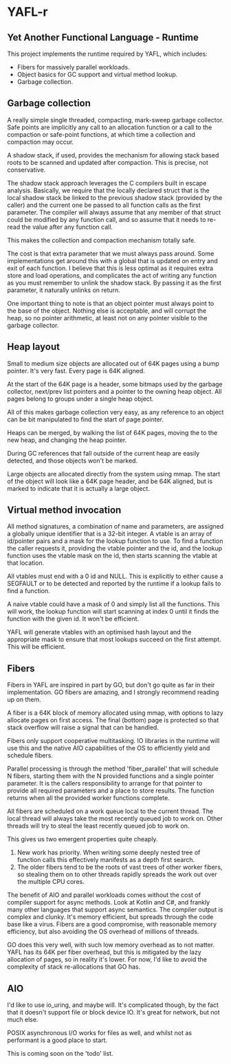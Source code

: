 # YAFL-r

## Yet Another Functional Language - Runtime

This project implements the runtime required by YAFL, which includes:
* Fibers for massively parallel workloads. 
* Object basics for GC support and virtual method lookup.
* Garbage collection.

## Garbage collection

A really simple single threaded, compacting, mark-sweep garbage collector.
Safe points are implicitly any call to an allocation function or a call to the
compaction or safe-point functions, at which time a collection and compaction
may occur.

A shadow stack, if used, provides the mechanism for allowing stack based roots
to be scanned and updated after compaction. This is precise, not conservative.

The shadow stack approach leverages the C compilers built in escape analysis.
Basically, we require that the locally declared struct that is the local shadow
stack be linked to the previous shadow stack (provided by the caller) and the
current one be passed to all function calls as the first parameter. The compiler
will always assume that any member of that struct could be modified by any
function call, and so assume that it needs to re-read the value after any
function call.

This makes the collection and compaction mechanism totally safe.

The cost is that extra parameter that we must always pass around. Some
implementations get around this with a global that is updated on entry
and exit of each function. I believe that this is less optimal as it
requires extra store and load operations, and complicates the act of
writing any function as you must remember to unlink the shadow stack.
By passing it as the first parameter, it naturally unlinks on return.

One important thing to note is that an object pointer must always point
to the base of the object. Nothing else is acceptable, and will corrupt
the heap, so no pointer arithmetic, at least not on any pointer visible
to the garbage collector.

## Heap layout

Small to medium size objects are allocated out of 64K pages using a
bump pointer. It's very fast. Every page is 64K aligned.

At the start of the 64K page is a header, some bitmaps used by the 
garbage collector, next/prev list pointers and a pointer to the 
owning heap object. All pages belong to groups under a single heap 
object.

All of this makes garbage collection very easy, as any reference to
an object can be bit manipulated to find the start of page pointer.

Heaps can be merged, by walking the list of 64K pages, moving the to
the new heap, and changing the heap pointer.

During GC references that fall outside of the current heap are easily
detected, and those objects won't be marked.

Large objects are allocated directly from the system using mmap. The
start of the object will look like a 64K page header, and be 64K aligned,
but is marked to indicate that it is actually a large object.

## Virtual method invocation

All method signatures, a combination of name and parameters, are assigned
a globally unique identifier that is a 32-bit integer. A vtable is an
array of id/pointer pairs and a mask for the lookup function to use. To
find a function the caller requests it, providing the vtable pointer and
the id, and the lookup function uses the vtable mask on the id, then starts
scanning the vtable at that location.

All vtables must end with a 0 id and NULL. This is explicitly to either
cause a SEGFAULT or to be detected and reported by the runtime if a lookup
fails to find a function.

A naive vtable could have a mask of 0 and simply list all the functions.
This will work, the lookup function will start scanning at index 0 until
it finds the function with the given id. It won't be efficient.

YAFL will generate vtables with an optimised hash layout and the
appropriate mask to ensure that most lookups succeed on the first
attempt. This will be efficient.

## Fibers

Fibers in YAFL are inspired in part by GO, but don't go quite as far
in their implementation. GO fibers are amazing, and I strongly recommend
reading up on them.

A fiber is a 64K block of memory allocated using mmap, with options to
lazy allocate pages on first access. The final (bottom) page is protected
so that stack overflow will raise a signal that can be handled.

Fibers only support cooperative multitasking. IO libraries in the runtime
will use this and the native AIO capabilities of the OS to efficiently
yield and schedule fibers.

Parallel processing is through the method 'fiber_parallel' that will
schedule N fibers, starting them with the N provided functions and a
single pointer parameter. It is the callers responsibility to arrange
for that pointer to provide all required parameters and a place to
store results. The function returns when all the provided worker
functions complete.

All fibers are scheduled on a work queue local to the current thread.
The local thread will always take the most recently queued job to
work on. Other threads will try to steal the least recently queued job
to work on.

This gives us two emergent properties quite cheaply.
1. New work has priority. When writing some deeply nested tree of function
   calls this effectively manifests as a depth first search.
2. The older fibers tend to be the roots of vast trees of other worker
   fibers, so stealing them on to other threads rapidly spreads the
   work out over the multiple CPU cores.

The benefit of AIO and parallel workloads comes without the cost of
compiler support for async methods. Look at Kotlin and C#, and frankly
many other languages that support async semantics. The compiler output
is complex and clunky. It's memory efficient, but spreads through the
code base like a virus. Fibers are a good compromise, with reasonable
memory efficiency, but also avoiding the OS overhead of millions of
threads.

GO does this very well, with such low memory overhead as to not matter.
YAFL has its 64K per fiber overhead, but this is mitigated by the lazy
allocation of pages, so in reality it's lower. For now, I'd like to avoid
the complexity of stack re-allocations that GO has.

## AIO

I'd like to use io_uring, and maybe will. It's complicated though, by
the fact that it doesn't support file or block device IO. It's great
for network, but not much else.

POSIX asynchronous I/O works for files as well, and whilst not as
performant is a good place to start.

This is coming soon on the 'todo' list.

